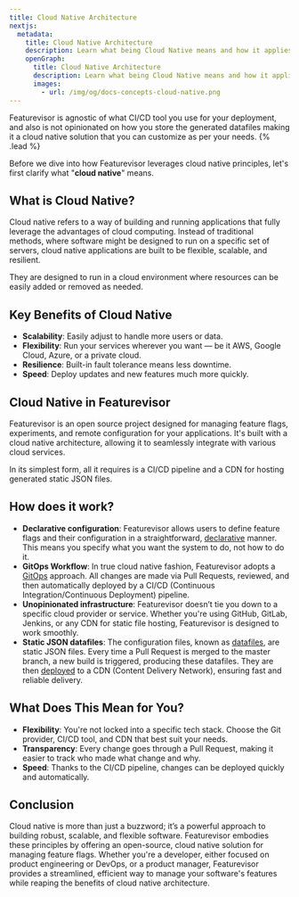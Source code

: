 ```yaml
---
title: Cloud Native Architecture
nextjs:
  metadata:
    title: Cloud Native Architecture
    description: Learn what being Cloud Native means and how it applies to Featurevisor
    openGraph:
      title: Cloud Native Architecture
      description: Learn what being Cloud Native means and how it applies to Featurevisor
      images:
        - url: /img/og/docs-concepts-cloud-native.png
---
```


Featurevisor is agnostic of what CI/CD tool you use for your deployment, and also is not opinionated on how you store the generated datafiles making it a cloud native solution that you can customize as per your needs. {% .lead %}

Before we dive into how Featurevisor leverages cloud native principles, let's first clarify what "**cloud native**" means.

## What is Cloud Native?

Cloud native refers to a way of building and running applications that fully leverage the advantages of cloud computing. Instead of traditional methods, where software might be designed to run on a specific set of servers, cloud native applications are built to be flexible, scalable, and resilient.

They are designed to run in a cloud environment where resources can be easily added or removed as needed.

## Key Benefits of Cloud Native

- **Scalability**: Easily adjust to handle more users or data.
- **Flexibility**: Run your services wherever you want — be it AWS, Google Cloud, Azure, or a private cloud.
- **Resilience**: Built-in fault tolerance means less downtime.
- **Speed**: Deploy updates and new features much more quickly.

## Cloud Native in Featurevisor

Featurevisor is an open source project designed for managing feature flags, experiments, and remote configuration for your applications. It's built with a cloud native architecture, allowing it to seamlessly integrate with various cloud services.

In its simplest form, all it requires is a CI/CD pipeline and a CDN for hosting generated static JSON files.

## How does it work?

- **Declarative configuration**: Featurevisor allows users to define feature flags and their configuration in a straightforward, [declarative](/docs/features) manner. This means you specify what you want the system to do, not how to do it.
- **GitOps Workflow**: In true cloud native fashion, Featurevisor adopts a [GitOps](/docs/concepts/gitops) approach. All changes are made via Pull Requests, reviewed, and then automatically deployed by a CI/CD (Continuous Integration/Continuous Deployment) pipeline.
- **Unopinionated infrastructure**: Featurevisor doesn’t tie you down to a specific cloud provider or service. Whether you're using GitHub, GitLab, Jenkins, or any CDN for static file hosting, Featurevisor is designed to work smoothly.
- **Static JSON datafiles**: The configuration files, known as [datafiles](/docs/building-datafiles), are static JSON files. Every time a Pull Request is merged to the master branch, a new build is triggered, producing these datafiles. They are then [deployed](/docs/deployment) to a CDN (Content Delivery Network), ensuring fast and reliable delivery.

## What Does This Mean for You?

- **Flexibility**: You're not locked into a specific tech stack. Choose the Git provider, CI/CD tool, and CDN that best suit your needs.
- **Transparency**: Every change goes through a Pull Request, making it easier to track who made what change and why.
- **Speed**: Thanks to the CI/CD pipeline, changes can be deployed quickly and automatically.

## Conclusion

Cloud native is more than just a buzzword; it’s a powerful approach to building robust, scalable, and flexible software. Featurevisor embodies these principles by offering an open-source, cloud native solution for managing feature flags. Whether you're a developer, either focused on product engineering or DevOps, or a product manager, Featurevisor provides a streamlined, efficient way to manage your software's features while reaping the benefits of cloud native architecture.
